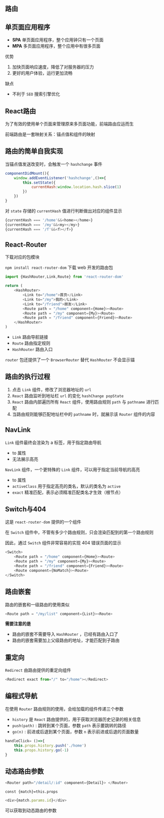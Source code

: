 ## 路由



## 单页面应用程序

- **SPA** 单页面应用程序，整个应用钟只有一个页面
- **MPA**  多页面应用程序，整个应用中有很多页面

优势

1. 加快页面响应速度，降低了对服务器的压力
2. 更好的用户体验，运行更加流畅

缺点

- 不利于 `SEO` 搜索引擎优化



## React路由

为了有效的使用单个页面来管理原来多页面功能，前端路由应运而生

前端路由是一套映射关系：锚点值和组件的映射



## 路由的简单自我实现

当锚点值发送改变时，会触发一个 `hashchange` 事件

```js
componentDidMount(){
    window.addEventListener('hashchange',()=>{
        this.setState({
            currentHash:window.location.hash.slice(1)
        })
    })
}
```

对 `state` 存储的 `currentHash` 值进行判断做出对应的组件显示

```js
{currentHash === '/home'&&<home></home>}
{currentHash === '/my'&&<my></my>}
{currentHash === '/f'&&<f></f>}
```



## React-Router

下载对应的包模块 

`npm install react-router-dom`  下载 web 开发的路由包

```js
import {HashRouter,Link,Route} from 'react-router-dom'

return (
	<HashRouter>
    	<Link to="/home">首页</Link>
        <Link to="/my">我的</Link>
        <Link to="/friend">朋友</Link>
    	<Route path = "/home" component={Home}><Route>
    	<Route path = "/my" component={My}><Route>
        <Route path = "/friend" component={Friend}><Route>
    </HashRouter>
)
```

- `Link`  路由导航链接
- `Route`  路由指定规则
- `HashRouter`   路由入口

`router` 包还提供了一个 `BrowserRouter` 替代 `HashRouter` 不会显示锚



## 路由的执行过程

1. 点击 `Link` 组件，修改了浏览器地址的 `url`
2. `React` 路由监听到地址栏 `url` 的变化 `hashChange popState` 
3. `React` 路由内部遍历所有 `React` 组件，使用路由规则 `path` 与 `pathname` 进行匹配
4. 当路由规则能够匹配地址栏中的 `pathname`  时，就展示该 `Router` 组件的内容



## NavLink

`Link` 组件最终会渲染为 a 标签，用于指定路由导航

- to 属性
- 无法展示高亮

`NavLink` 组件，一个更特殊的 `Link` 组件，可以用于指定当前导航的高亮

- to 属性
- `activeClass`  用于指定高亮的类名，默认的类名为 `active`
- `exact`   精准匹配，表示必须精准匹配类名才生效（根节点）



## Switch与404

这是 `react-router-dom` 提供的一个组件

在 `Switch` 组件中，不管有多少个路由规则，只会渲染匹配到的第一个路由规则

因此，通过 `Switch` 组件非常容易的实现 404 错误页面的显示

```js
<Switch>
	<Route path = "/home" component={Home}><Route>
   	<Route path = "/my" component={My}><Route>
    <Route path = "/friend" component={Friend}><Route>
    <Route component={NoMatch}><Route>
</Switch>
```



## 路由嵌套

路由的嵌套和一级路由的使用类似

```js
<Route path = "/my/list" component={List}><Route>
```

**需要注意的是**

- 路由的嵌套不需要导入 `HashRouter` ，已经有路由入口了
- 路由的嵌套需要加上父级路由的地址，才能匹配到子路由



## 重定向

`Redirect`  由路由提供的重定向组件

```js
<Redirect exact from="/" to="/home"></Redirect>
```

## 编程式导航

在使用 `Router` 路由规则的使用，会给加载的组件传递三个参数

- `history` 是 `React` 路由提供的，用于获取浏览器历史记录的相关信息
- `push(path)` : 跳转到某个页面，参数 `path` 表示要跳转的路径
- `go(n)` : 前进或后退到某个页面，参数 `n` 表示前进或后退的页面数量

```js
handleClick= ()=>{
    this.props.history.push('./home')
    this.props.history.go(-1)
}
```



## 动态路由参数

```js
<Router path="/detail/:id" component={Detail}> </Router>
```

`const {match}=this.props`

```js
<div>{match.params.id}</div>
```

可以获取到动态路由的参数





















































